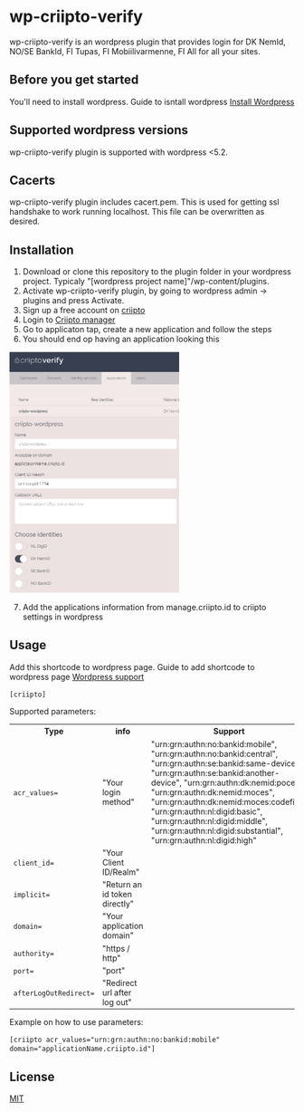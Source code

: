 # wp-criipto-verify

wp-criipto-verify is an wordpress plugin that provides login for DK NemId, NO/SE BankId, FI Tupas, FI Mobiilivarmenne, FI All for all your sites.

## Before you get started

You'll need to install wordpress. Guide to isntall wordpress [Install Wordpress](https://wordpress.org/support/article/how-to-install-wordpress/)

## Supported wordpress versions

wp-criipto-verify plugin is supported with wordpress <5.2.

## Cacerts

wp-criipto-verify plugin includes cacert.pem. This is used for getting ssl handshake to work running localhost. This file can be overwritten as desired.

## Installation

1. Download or clone this repository to the plugin folder in your wordpress project. Typicaly "[wordpress project name]"/wp-content/plugins.
2. Activate wp-criipto-verify plugin, by going to wordpress admin -> plugins and press Activate.
3. Sign up a free account on [criipto](https://criipto.com/products/criipto-verify-pricing/#plans)
4. Login to [Criipto manager](manager.criipto.id)
5. Go to applicaton tap, create a new application and follow the steps
6. You should end op having an application looking this

<img src="assets/gitHubImg/example1.png" alt="drawing" width="300"/>

7. Add the applications information from manage.criipto.id to criipto settings in wordpress

## Usage

Add this shortcode to wordpress page. Guide to add shortcode to wordpress page [Wordpress support](https://en.support.wordpress.com/wordpress-editor/blocks/shortcode-block/)

```wordpress
[criipto]
```

Supported parameters:

<table>
    <tr>
        <th>Type</th>
        <th>info</th>
        <th>Support</th>
    </tr>
    <tr>
        <td><code>acr_values=</code></td>
        <td width="170px">"Your login method"</td>
        <td>"urn:grn:authn:no:bankid:mobile", "urn:grn:authn:no:bankid:central", "urn:grn:authn:se:bankid:same-device", "urn:grn:authn:se:bankid:another-device", "urn:grn:authn:dk:nemid:poces", "urn:grn:authn:dk:nemid:moces", "urn:grn:authn:dk:nemid:moces:codefile", "urn:grn:authn:nl:digid:basic", "urn:grn:authn:nl:digid:middle", "urn:grn:authn:nl:digid:substantial", "urn:grn:authn:nl:digid:high"</td>
    <tr>
    <tr>
        <td><code>client_id=</code></td>
        <td>"Your Client ID/Realm"</td>
        <td></td>
    <tr>
    <tr>
        <td><code>implicit=</code></td>
        <td>"Return an id token directly"</td>
        <td></td>
    <tr>
    <tr>
        <td><code>domain=</code></td>
        <td>"Your application domain"</td>
        <td></td>
    <tr>
    <tr>
        <td><code>authority=</code></td>
        <td>"https / http"</td>
        <td></td>
    <tr>
    <tr>
        <td><code>port=</code></td>
        <td>"port"</td>
        <td></td>
    <tr>
    <tr>
        <td><code>afterLogOutRedirect=</code></td>
        <td>"Redirect url after log out"</td>
        <td></td>
    <tr>
</table>

Example on how to use parameters:

```wordpress
[criipto acr_values="urn:grn:authn:no:bankid:mobile" domain="applicationName.criipto.id"]
```

## License

[MIT](https://criipto.com/licenses/mit/)
